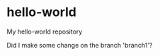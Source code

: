 hello-world
===========

My hello-world repository

Did I make some change on the branch 'branch1'?
